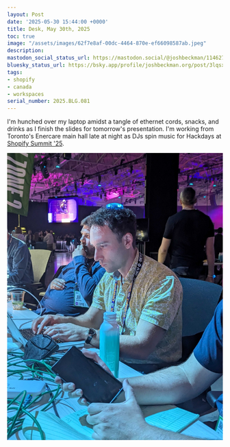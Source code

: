 ```yaml
---
layout: Post
date: '2025-05-30 15:44:00 +0000'
title: Desk, May 30th, 2025
toc: true
image: "/assets/images/62f7e8af-00dc-4464-870e-ef66098587ab.jpeg"
description:
mastodon_social_status_url: https://mastodon.social/@joshbeckman/114627721685937198
bluesky_status_url: https://bsky.app/profile/joshbeckman.org/post/3lqsxwyltrp25
tags:
- shopify
- canada
- workspaces
serial_number: 2025.BLG.081
---
```

I'm hunched over my laptop amidst a tangle of ethernet cords, snacks, and drinks as I finish the slides for tomorrow's presentation. I'm working from Toronto's Enercare main hall late at night as DJs spin music for Hackdays at [Shopify Summit '25](https://www.joshbeckman.org/blog/traveling/shopify-summit-2025).

![Josh working](/assets/images/62f7e8af-00dc-4464-870e-ef66098587ab.jpeg)

